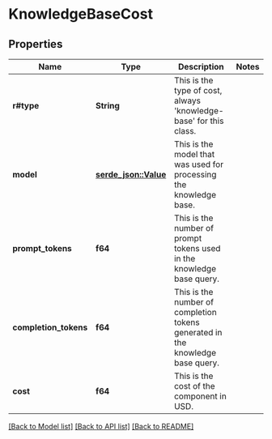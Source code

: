 # KnowledgeBaseCost

## Properties

Name | Type | Description | Notes
------------ | ------------- | ------------- | -------------
**r#type** | **String** | This is the type of cost, always 'knowledge-base' for this class. | 
**model** | [**serde_json::Value**](.md) | This is the model that was used for processing the knowledge base. | 
**prompt_tokens** | **f64** | This is the number of prompt tokens used in the knowledge base query. | 
**completion_tokens** | **f64** | This is the number of completion tokens generated in the knowledge base query. | 
**cost** | **f64** | This is the cost of the component in USD. | 

[[Back to Model list]](../README.md#documentation-for-models) [[Back to API list]](../README.md#documentation-for-api-endpoints) [[Back to README]](../README.md)


